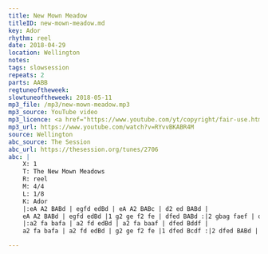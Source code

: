 ```yaml
---
title: New Mown Meadow
titleID: new-mown-meadow.md
key: Ador
rhythm: reel
date: 2018-04-29
location: Wellington
notes:
tags: slowsession
repeats: 2 
parts: AABB 
regtuneoftheweek:
slowtuneoftheweek: 2018-05-11
mp3_file: /mp3/new-mown-meadow.mp3
mp3_source: YouTube video
mp3_licence: <a href="https://www.youtube.com/yt/copyright/fair-use.html">YouTube Fair Use</a>
mp3_url: https://www.youtube.com/watch?v=RYvvBKABR4M
source: Wellington
abc_source: The Session
abc_url: https://thesession.org/tunes/2706
abc: |
    X: 1
    T: The New Mown Meadows
    R: reel
    M: 4/4
    L: 1/8
    K: Ador
    |:eA A2 BABd | egfd edBd | eA A2 BABc | d2 ed BABd |
    eA A2 BABd | egfd edBd |1 g2 ge f2 fe | dfed BABd :|2 gbag faef | dfed Bddf ||
    |:a2 fa bafa | a2 fd edBd | a2 fa baaf | dfed Bddf |
    a2 fa bafa | a2 fd edBd | g2 ge f2 fe |1 dfed Bcdf :|2 dfed BABd ||

---
```

